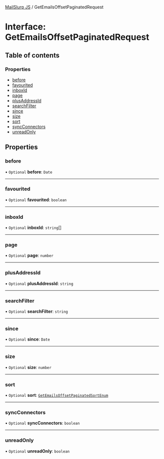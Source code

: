 [MailSlurp JS](../README.md) / GetEmailsOffsetPaginatedRequest

# Interface: GetEmailsOffsetPaginatedRequest

## Table of contents

### Properties

- [before](GetEmailsOffsetPaginatedRequest.md#before)
- [favourited](GetEmailsOffsetPaginatedRequest.md#favourited)
- [inboxId](GetEmailsOffsetPaginatedRequest.md#inboxid)
- [page](GetEmailsOffsetPaginatedRequest.md#page)
- [plusAddressId](GetEmailsOffsetPaginatedRequest.md#plusaddressid)
- [searchFilter](GetEmailsOffsetPaginatedRequest.md#searchfilter)
- [since](GetEmailsOffsetPaginatedRequest.md#since)
- [size](GetEmailsOffsetPaginatedRequest.md#size)
- [sort](GetEmailsOffsetPaginatedRequest.md#sort)
- [syncConnectors](GetEmailsOffsetPaginatedRequest.md#syncconnectors)
- [unreadOnly](GetEmailsOffsetPaginatedRequest.md#unreadonly)

## Properties

### before

• `Optional` **before**: `Date`

___

### favourited

• `Optional` **favourited**: `boolean`

___

### inboxId

• `Optional` **inboxId**: `string`[]

___

### page

• `Optional` **page**: `number`

___

### plusAddressId

• `Optional` **plusAddressId**: `string`

___

### searchFilter

• `Optional` **searchFilter**: `string`

___

### since

• `Optional` **since**: `Date`

___

### size

• `Optional` **size**: `number`

___

### sort

• `Optional` **sort**: [`GetEmailsOffsetPaginatedSortEnum`](../enums/GetEmailsOffsetPaginatedSortEnum.md)

___

### syncConnectors

• `Optional` **syncConnectors**: `boolean`

___

### unreadOnly

• `Optional` **unreadOnly**: `boolean`
